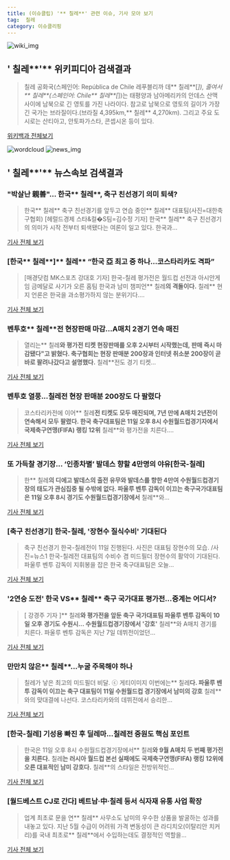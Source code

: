 ```yaml
---
title: (이슈클립) '** 칠레**' 관련 이슈, 기사 모아 보기
tag:  칠레
category: 이슈클리핑
---
```

![wiki_img](https://user-images.githubusercontent.com/42597476/44503234-41136a80-a6d0-11e8-9071-6fc6418eafe4.png)
## **'** 칠레**'** 위키피디아 검색결과
>칠레 공화국(스페인어: República de Chile 레푸블리까 데** 칠레**[*]), 줄여서** 칠레**(스페인어: Chile** 칠레**[*])는 태평양과 남아메리카의 안데스 산맥 사이에 남북으로 긴 영토를 가진 나라이다. 참고로 남북으로 영토의 길이가 가장 긴 국가는 브라질이다.(브라질 4,395km,** 칠레** 4,270km). 그리고 주요 도시로는 산티아고, 안토파가스타, 콘셉시온 등이 있다.

<a href="https://ko.wikipedia.org/wiki/ 칠레" target="_blank">위키백과 전체보기</a>

![wordcloud](https://s3.ap-northeast-2.amazonaws.com/lyrics101-wordcloud/2018-09-11-1536654609.png)
![news_img](https://user-images.githubusercontent.com/42597476/44507050-1206f400-a6e4-11e8-8d98-7ffbfebb353f.png)
## **'** 칠레**'** 뉴스속보 검색결과
### "박살난 親善"… 한국** 칠레**, 축구 친선경기 의미 퇴색?

>한국** 칠레** 축구 친선경기를 앞두고 연습 중인** 칠레** 대표팀(사진=대한축구협회) [헤럴드경제 스타&컬�S팀=김수정 기자] 한국** 칠레** 축구 친선경기의 의미가 시작 전부터 퇴색됐다는 여론이 일고 있다. 한국과...

<a href="http://biz.heraldcorp.com/culture/view.php?ud=201809111641441277418_1" target="_blank">기사 전체 보기</a>

### [한국** 칠레**]** 칠레** “한국 亞 최고 중 하나…코스타리카도 격파”

>[매경닷컴 MK스포츠 강대호 기자] 한국-칠레 평가전은 월드컵 선전과 아시안게임 금메달로 사기가 오른 홈팀 한국과 남미 챔피언** 칠레**의 격돌이다.** 칠레** 현지 언론은 한국을 과소평가하지 않는 분위기다....

<a href="http://sports.mk.co.kr/view.php?year=2018&no=572644" target="_blank">기사 전체 보기</a>

### 벤투호** 칠레**전 현장판매 마감…A매치 2경기 연속 매진

>열리는** 칠레**와 평가전 티켓 현장판매를 오후 2시부터 시작했는데, 판매 즉시 마감됐다"고 밝혔다. 축구협회는 현장 판매분 200장과 인터넷 취소분 200장이 곧바로 팔려나갔다고 설명했다.** 칠레**전도 경기 티켓...

<a href="http://app.yonhapnews.co.kr/YNA/Basic/SNS/r.aspx?c=AKR20180911117800007&did=1195m" target="_blank">기사 전체 보기</a>

### 벤투호 열풍...칠레전 현장 판매분 200장도 다 팔렸다

>코스타리카전에 이어** 칠레**전 티켓도 모두 매진되며, 7년 만에 A매치 2년전이 연속해서 모두 팔렸다. 한국 축구대표팀은 11일 오후 8시 수원월드컵경기자에서 국제축구연맹(FIFA) 랭킹 12위** 칠레**와 평가전을 치른다....

<a href="http://www.mydaily.co.kr/new_yk/html/read.php?newsid=201809111639224019&ext=na" target="_blank">기사 전체 보기</a>

### 또 가득찰 경기장… ‘인종차별’ 발데스 향할 4만명의 야유[한국-칠레]

>한** 칠레**의 디에고 발데스의 출전 유무와 발데스를 향한 4만여 수원월드컵경기장의 태도가 관심집중 될 수밖에 없다. 파울루 벤투 감독이 이끄는 축구국가대표팀은 11일 오후 8시 경기도 수원월드컵경기장에서** 칠레**와...

<a href="http://sports.hankooki.com/lpage/soccer/201809/sp2018091117201198040.htm" target="_blank">기사 전체 보기</a>

### [축구 친선경기] 한국-칠레, '장현수 질식수비' 기대된다

>축구 친선경기 한국-칠레전이 11일 진행된다. 사진은 대표팀 장현수의 모습. /사진=뉴스1 한국-칠레전 대표팀의 수비수 겸 미드필더 장현수의 활약이 기대된다. 파울루 벤투 감독이 지휘봉을 잡은 한국 축구대표팀은 오늘...

<a href="http://moneys.mt.co.kr/news/mwView.php?no=2018091117078011185" target="_blank">기사 전체 보기</a>

### '2연승 도전' 한국 VS** 칠레** 축구 국가대표 평가전…중계는 어디서?

>[ 강경주 기자 ]** 칠레**와 평가전을 앞둔 축구 국가대표팀 파울루 벤투 감독이 10일 오후 경기도 수원시... 수원월드컵경기장에서 '강호'** 칠레**와 A매치 경기를 치른다. 파울루 벤투 감독은 지난 7일 데뷔전이었던...

<a href="http://news.hankyung.com/article/201809113740H" target="_blank">기사 전체 보기</a>

### 만만치 않은** 칠레**…누굴 주목해야 하나

>칠레가 낳은 최고의 미드필더 비달. ⓒ 게티이미지 이번에는** 칠레**다. 파울루 벤투 감독이 이끄는 축구 대표팀이 11일 수원월드컵 경기장에서 남미의 강호** 칠레**와의 맞대결에 나선다. 코스타리카와의 데뷔전에서 승리한...

<a href="http://www.dailian.co.kr/news/view/738432/?sc=naver" target="_blank">기사 전체 보기</a>

### [한국-칠레] 기성용 빠진 후 딜레마...칠레전 중원도 핵심 포인트

>한국은 11일 오후 8시 수원월드컵경기장에서** 칠레**와 9월 A매치 두 번째 평가전을 치른다.** 칠레**는 러시아 월드컵 본선 실패에도 국제축구연맹(FIFA) 랭킹 12위에 오른 대표적인 남미 강호다.** 칠레**의 스타일은 전방위적인...

<a href="http://www.sportalkorea.com/news/view.php?gisa_uniq=2018091116415116&section_code=10&cp=se&gomb=1" target="_blank">기사 전체 보기</a>

### [월드베스트 CJ로 간다] 베트남·中·칠레 등서 식자재 유통 사업 확장

>업계 최초로 문을 연** 칠레** 사무소도 남미의 우수한 상품을 발굴하는 성과를 내놓고 있다. 지난 5월 수급이 어려워 가격 변동성이 큰 라디치오(이탈리안 치커리)를 국내 최초로** 칠레**에서 수입하는데도 결정적인 역할을...

<a href="http://www.fnnews.com/news/201809111654312659" target="_blank">기사 전체 보기</a>


